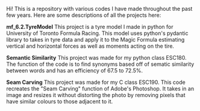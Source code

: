 Hi! This is a repository with various codes I have made throughout the past few years. Here are some descriptions of all the projects here:

**mf_6.2.TyreModel**
This project is a tyre model I made in python for University of Toronto Formula Racing. This model uses python's pydantic library to takes in tyre data and apply it to the Magic Formula estimating
vertical and horizontal forces as well as moments acting on the tire. 

**Semantic Similarity**
This project was made for my python class ESC180. The function of the code is to find synonyms based off of sematic similarity between words and has an efficiency of 67.5 to 72.5%. 

**Seam Carving**
This project was made for my C class ESC190. This code recreates the "Seam Carving" function of Adobe's Photoshop. It takes in an image and resizes it without distorting the photo by removing pixels 
that have similar colours to those adjacent to it. 
